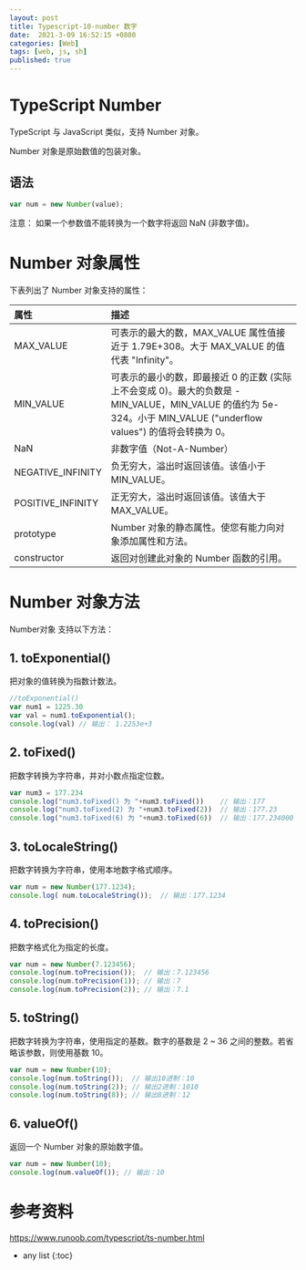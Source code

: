 ```yaml
---
layout: post
title: Typescript-10-number 数字
date:  2021-3-09 16:52:15 +0800
categories: [Web]
tags: [web, js, sh]
published: true
---
```



# TypeScript Number

TypeScript 与 JavaScript 类似，支持 Number 对象。

Number 对象是原始数值的包装对象。

## 语法

```js
var num = new Number(value);
```

注意： 如果一个参数值不能转换为一个数字将返回 NaN (非数字值)。

# Number 对象属性

下表列出了 Number 对象支持的属性：

| 属性 | 描述 | 
|:---|:---|
| MAX_VALUE | 可表示的最大的数，MAX_VALUE 属性值接近于 1.79E+308。大于 MAX_VALUE 的值代表 "Infinity"。|
| MIN_VALUE | 可表示的最小的数，即最接近 0 的正数 (实际上不会变成 0)。最大的负数是 -MIN_VALUE，MIN_VALUE 的值约为 5e-324。小于 MIN_VALUE ("underflow values") 的值将会转换为 0。|
| NaN | 非数字值（Not-A-Number）|
| NEGATIVE_INFINITY | 负无穷大，溢出时返回该值。该值小于 MIN_VALUE。 |
| POSITIVE_INFINITY | 正无穷大，溢出时返回该值。该值大于 MAX_VALUE。 |
| prototype | Number 对象的静态属性。使您有能力向对象添加属性和方法。 |
| constructor | 返回对创建此对象的 Number 函数的引用。 |


# Number 对象方法

Number对象 支持以下方法：

## 1. toExponential()

把对象的值转换为指数计数法。

```js
//toExponential() 
var num1 = 1225.30 
var val = num1.toExponential(); 
console.log(val) // 输出： 1.2253e+3
```

## 2. toFixed()

把数字转换为字符串，并对小数点指定位数。

```js
var num3 = 177.234 
console.log("num3.toFixed() 为 "+num3.toFixed())    // 输出：177
console.log("num3.toFixed(2) 为 "+num3.toFixed(2))  // 输出：177.23
console.log("num3.toFixed(6) 为 "+num3.toFixed(6))  // 输出：177.234000
```

## 3. toLocaleString()

把数字转换为字符串，使用本地数字格式顺序。

```js
var num = new Number(177.1234); 
console.log( num.toLocaleString());  // 输出：177.1234
```

## 4. toPrecision()

把数字格式化为指定的长度。

```js
var num = new Number(7.123456); 
console.log(num.toPrecision());  // 输出：7.123456 
console.log(num.toPrecision(1)); // 输出：7
console.log(num.toPrecision(2)); // 输出：7.1
```

## 5. toString()

把数字转换为字符串，使用指定的基数。数字的基数是 2 ~ 36 之间的整数。若省略该参数，则使用基数 10。

```js
var num = new Number(10); 
console.log(num.toString());  // 输出10进制：10
console.log(num.toString(2)); // 输出2进制：1010
console.log(num.toString(8)); // 输出8进制：12
```

## 6. valueOf()

返回一个 Number 对象的原始数字值。

```js
var num = new Number(10); 
console.log(num.valueOf()); // 输出：10
```

# 参考资料

https://www.runoob.com/typescript/ts-number.html

* any list
{:toc}
